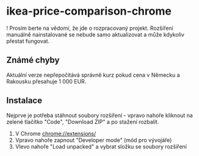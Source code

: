 # ikea-price-comparison-chrome

! Prosím berte na vědomí, že jde o rozpracovaný projekt. Rozšíření manuálně nainstalované se nebude samo aktualizovat a může kdykoliv přestat fungovat.

## Známé chyby

Aktuální verze nepřepočítává správně kurz pokud cena v Německu a Rakousku přesahuje 1 000 EUR.
 
## Instalace

Nejprve je potřeba stáhnout soubory rozšíření - vpravo nahoře kliknout na zelené tlačítko "Code", "Download ZIP" a po stažení rozbalit.

1. V Chrome [chrome://extensions/](chrome://extensions/)
2. Vpravo nahoře zapnout "Developer mode" (mód pro vývojáře)
3. Vlevo nahoře "Load unpacked" a vybrat složku se soubory rozšíření
